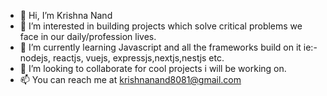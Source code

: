 - 👋 Hi, I’m Krishna Nand
- 👀 I’m interested in building projects which solve critical problems we face in our daily/profession lives.
- 🌱 I’m currently learning Javascript and all the frameworks build on it ie:- nodejs, reactjs, vuejs, expressjs,nextjs,nestjs etc.
- 💞️ I’m looking to collaborate for cool projects i will be working on.
- 📫 You can reach me at krishnanand8081@gmail.com

<!---
kris-na238/kris-na238 is a ✨ special ✨ repository because its `README.md` (this file) appears on your GitHub profile.
You can click the Preview link to take a look at your changes.
--->

